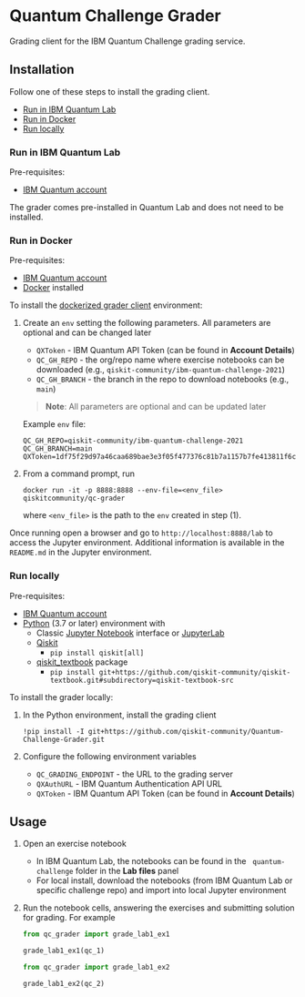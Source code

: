 # Quantum Challenge Grader

Grading client for the IBM Quantum Challenge grading service.


## Installation

Follow one of these steps to install the grading client.

- [Run in IBM Quantum Lab](#run-in-ibm-quantum-lab)
- [Run in Docker](#run-in-docker)
- [Run locally](#run-locally)


### Run in IBM Quantum Lab

Pre-requisites:

- [IBM Quantum account](https://quantum-computing.ibm.com/)

The grader comes pre-installed in Quantum Lab and does not need to be installed.


### Run in Docker

Pre-requisites:

- [IBM Quantum account](https://quantum-computing.ibm.com/)
- [Docker](https://www.docker.com/products/docker-desktop) installed

To install the [dockerized grader client](https://hub.docker.com/r/qiskitcommunity/qc-grader) environment:

1. Create an `env` setting the following parameters. All parameters are optional and can be changed later
    
    - `QXToken` - IBM Quantum API Token (can be found in **Account Details**)
    - `QC_GH_REPO` - the org/repo name where exercise notebooks can be downloaded (e.g., `qiskit-community/ibm-quantum-challenge-2021`)
    - `QC_GH_BRANCH` - the branch in the repo to download notebooks (e.g., `main`)

    > **Note**: All parameters are optional and can be updated later

    Example `env` file:

    ```
    QC_GH_REPO=qiskit-community/ibm-quantum-challenge-2021
    QC_GH_BRANCH=main
    QXToken=1df75f29d97a46caa689bae3e3f05f477376c81b7a1157b7fe413811f6cb13c0c032f3
    ```

1. From a command prompt, run

    ```
    docker run -it -p 8888:8888 --env-file=<env_file> qiskitcommunity/qc-grader
    ```

    where `<env_file>` is the path to the `env` created in step (1).

Once running open a browser and go to `http://localhost:8888/lab` to access the Jupyter environment. Additional information is available in the `README.md` in the Jupyter environment.


### Run locally

Pre-requisites:

- [IBM Quantum account](https://quantum-computing.ibm.com/)
- [Python](https://www.python.org/) (3.7 or later) environment with
    - Classic [Jupyter Notebook](https://jupyter.readthedocs.io/en/latest/install/notebook-classic.html) interface or [JupyterLab](https://jupyterlab.readthedocs.io/en/stable/getting_started/installation.html)
    - [Qiskit](https://qiskit.org/documentation/index.html)
        - `pip install qiskit[all]`
    - [qiskit_textbook](https://github.com/qiskit-community/qiskit-textbook#installing-the-qiskit_textbook-package) package
        - `pip install git+https://github.com/qiskit-community/qiskit-textbook.git#subdirectory=qiskit-textbook-src`

To install the grader locally:

1. In the Python environment, install the grading client

    ```
    !pip install -I git+https://github.com/qiskit-community/Quantum-Challenge-Grader.git
    ```
1. Configure the following environment variables
    
    - `QC_GRADING_ENDPOINT` - the URL to the grading server
    - `QXAuthURL` - IBM Quantum Authentication API URL
    - `QXToken` - IBM Quantum API Token (can be found in **Account Details**)


## Usage

1. Open an exercise notebook

    - In IBM Quantum Lab, the notebooks can be found in the `
quantum-challenge` folder in the **Lab files** panel
    - For local install, download the notebooks (from IBM Quantum Lab or specific challenge repo) and import into local Jupyter environment

1. Run the notebook cells, answering the exercises and submitting solution for grading. For example

    ```python
    from qc_grader import grade_lab1_ex1 

    grade_lab1_ex1(qc_1)
    ```
    
    
    ```python
    from qc_grader import grade_lab1_ex2 

    grade_lab1_ex2(qc_2)
    ```

